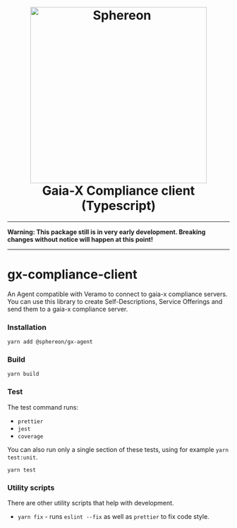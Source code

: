 <!--suppress HtmlDeprecatedAttribute -->
<h1 align="center">
  <br>
  <a href="https://www.sphereon.com"><img src="https://sphereon.com/content/themes/sphereon/assets/img/logo.svg" alt="Sphereon" width="400"></a>
  <br>Gaia-X Compliance client (Typescript) 
  <br>
</h1>

---

**Warning: This package still is in very early development. Breaking changes without notice will happen at this point!**

---

# gx-compliance-client

An Agent compatible with Veramo to connect to gaia-x compliance servers. You can use this library to create Self-Descriptions, Service Offerings and send them to a gaia-x compliance server.

### Installation

```shell
yarn add @sphereon/gx-agent
```

### Build

```shell
yarn build
```

### Test

The test command runs:

- `prettier`
- `jest`
- `coverage`

You can also run only a single section of these tests, using for example `yarn test:unit`.

```shell
yarn test
```

### Utility scripts

There are other utility scripts that help with development.

- `yarn fix` - runs `eslint --fix` as well as `prettier` to fix code style.

